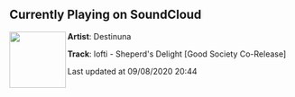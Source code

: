 ## Currently Playing on SoundCloud

[<img align="left" width="100" src="https://i1.sndcdn.com/artworks-AKiSVna0XT5uEojS-70af5g-t50x50.jpg">](https://soundcloud.com/destinuna/lofti-sheperds-delight)

**Artist**: Destinuna 

**Track**: lofti - Sheperd's Delight [Good Society Co-Release]

Last updated at 09/08/2020 20:44
